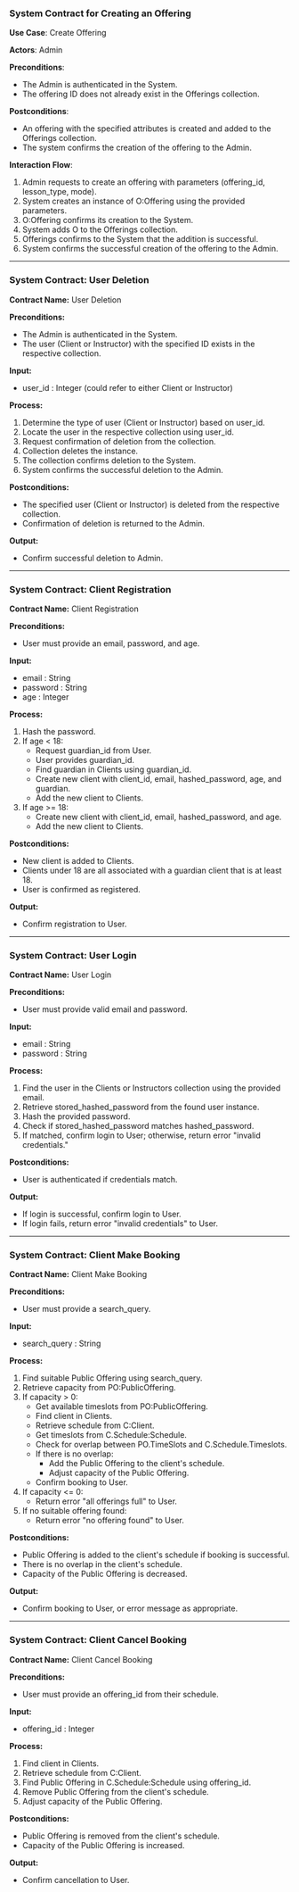 ### System Contract for Creating an Offering

**Use Case**: Create Offering

**Actors**: Admin

**Preconditions**:

- The Admin is authenticated in the System.
- The offering ID does not already exist in the Offerings collection.

**Postconditions**:

- An offering with the specified attributes is created and added to the Offerings collection.
- The system confirms the creation of the offering to the Admin.

**Interaction Flow**:

1. Admin requests to create an offering with parameters (offering_id, lesson_type, mode).
2. System creates an instance of O:Offering using the provided parameters.
3. O:Offering confirms its creation to the System.
4. System adds O to the Offerings collection.
5. Offerings confirms to the System that the addition is successful.
6. System confirms the successful creation of the offering to the Admin.

---

### System Contract: User Deletion

**Contract Name:** User Deletion

**Preconditions:**

- The Admin is authenticated in the System.
- The user (Client or Instructor) with the specified ID exists in the respective collection.

**Input:**

- user_id : Integer (could refer to either Client or Instructor)

**Process:**

1. Determine the type of user (Client or Instructor) based on user_id.
2. Locate the user in the respective collection using user_id.
3. Request confirmation of deletion from the collection.
4. Collection deletes the instance.
5. The collection confirms deletion to the System.
6. System confirms the successful deletion to the Admin.

**Postconditions:**

- The specified user (Client or Instructor) is deleted from the respective collection.
- Confirmation of deletion is returned to the Admin.

**Output:**

- Confirm successful deletion to Admin.

---

### System Contract: Client Registration

**Contract Name:** Client Registration

**Preconditions:**

- User must provide an email, password, and age.

**Input:**

- email : String
- password : String
- age : Integer

**Process:**

1. Hash the password.
2. If age < 18:
   - Request guardian_id from User.
   - User provides guardian_id.
   - Find guardian in Clients using guardian_id.
   - Create new client with client_id, email, hashed_password, age, and guardian.
   - Add the new client to Clients.
3. If age >= 18:
   - Create new client with client_id, email, hashed_password, and age.
   - Add the new client to Clients.

**Postconditions:**

- New client is added to Clients.
- Clients under 18 are all associated with a guardian client that is at least 18.
- User is confirmed as registered.

**Output:**

- Confirm registration to User.

---

### System Contract: User Login

**Contract Name:** User Login

**Preconditions:**

- User must provide valid email and password.

**Input:**

- email : String
- password : String

**Process:**

1. Find the user in the Clients or Instructors collection using the provided email.
2. Retrieve stored_hashed_password from the found user instance.
3. Hash the provided password.
4. Check if stored_hashed_password matches hashed_password.
5. If matched, confirm login to User; otherwise, return error "invalid credentials."

**Postconditions:**

- User is authenticated if credentials match.

**Output:**

- If login is successful, confirm login to User.
- If login fails, return error "invalid credentials" to User.

---

### System Contract: Client Make Booking

**Contract Name:** Client Make Booking

**Preconditions:**

- User must provide a search_query.

**Input:**

- search_query : String

**Process:**

1. Find suitable Public Offering using search_query.
2. Retrieve capacity from PO:PublicOffering.
3. If capacity > 0:
   - Get available timeslots from PO:PublicOffering.
   - Find client in Clients.
   - Retrieve schedule from C:Client.
   - Get timeslots from C.Schedule:Schedule.
   - Check for overlap between PO.TimeSlots and C.Schedule.Timeslots.
   - If there is no overlap:
     - Add the Public Offering to the client's schedule.
     - Adjust capacity of the Public Offering.
   - Confirm booking to User.
4. If capacity <= 0:
   - Return error "all offerings full" to User.
5. If no suitable offering found:
   - Return error "no offering found" to User.

**Postconditions:**

- Public Offering is added to the client's schedule if booking is successful.
- There is no overlap in the client's schedule.
- Capacity of the Public Offering is decreased.

**Output:**

- Confirm booking to User, or error message as appropriate.

---

### System Contract: Client Cancel Booking

**Contract Name:** Client Cancel Booking

**Preconditions:**

- User must provide an offering_id from their schedule.

**Input:**

- offering_id : Integer

**Process:**

1. Find client in Clients.
2. Retrieve schedule from C:Client.
3. Find Public Offering in C.Schedule:Schedule using offering_id.
4. Remove Public Offering from the client's schedule.
5. Adjust capacity of the Public Offering.

**Postconditions:**

- Public Offering is removed from the client's schedule.
- Capacity of the Public Offering is increased.

**Output:**

- Confirm cancellation to User.
